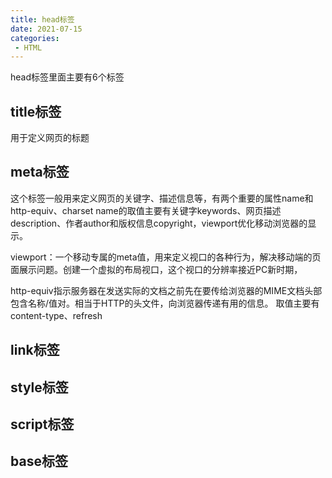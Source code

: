 ```yaml
---
title: head标签
date: 2021-07-15
categories: 
 - HTML
---
```

head标签里面主要有6个标签

## title标签
用于定义网页的标题

## meta标签
这个标签一般用来定义网页的关键字、描述信息等，有两个重要的属性name和http-equiv、charset
name的取值主要有关键字keywords、网页描述description、作者author和版权信息copyright，viewport优化移动浏览器的显示。

viewport：一个移动专属的meta值，用来定义视口的各种行为，解决移动端的页面展示问题。创建一个虚拟的布局视口，这个视口的分辨率接近PC新时期，


http-equiv指示服务器在发送实际的文档之前先在要传给浏览器的MIME文档头部包含名称/值对。相当于HTTP的头文件，向浏览器传递有用的信息。
取值主要有content-type、refresh

## link标签
## style标签
## script标签
## base标签